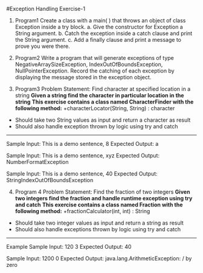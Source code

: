 #Exception Handling Exercise-1

1. Program1
Create a class with a main( ) that throws an object of class Exception inside a try block.
a. Give the constructor for Exception a String argument.
b. Catch the exception inside a catch clause and print the String argument.
c. Add a finally clause and print a message to prove you were there.

2. Program2
Write a program that will generate exceptions of type NegativeArraySizeException,
IndexOutOfBoundsException, NullPointerException. Record the catching of each
exception by displaying the message stored in the exception object.

3. Program3
Problem Statement: Find character at specified location in a string
**Given a string find the character in particular location in the string**
**This exercise contains a class named CharacterFinder with the following method:**
+characterLocator(String, String) : character
- Should take two String values as input and return a character as result
- Should also handle exception thrown by logic using try and catch
--------------------------------------------------------
Sample Input:
This is a demo sentence, 8
Expected Output:
a

Sample Input:
This is a demo sentence, xyz
Expected Output:
NumberFormatException

Sample Input:
This is a demo sentence, 40
Expected Output:
StringIndexOutOfBoundsException

4. Program 4
Problem Statement: Find the fraction of two integers
**Given two integers find the fraction and handle runtime exception using try and
catch**
**This exercise contains a class named Fraction with the following method:**
+fractionCalculator(int, int) : String
- Should take two integer values as input and return a string as result
- Should also handle exceptions thrown by logic using try and catch
--------------------------------------------------------
Example
Sample Input:
120 3
Expected Output:
40

Sample Input:
1200 0
Expected Output:
java.lang.ArithmeticException: / by zero